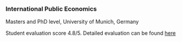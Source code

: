 ### International Public Economics

Masters and PhD level, University of Munich, Germany

Student evaluation score 4.8/5. Detailed evaluation can be found [here](/media/Raisa_Sherif_Teaching_Evaluation.pdf)
